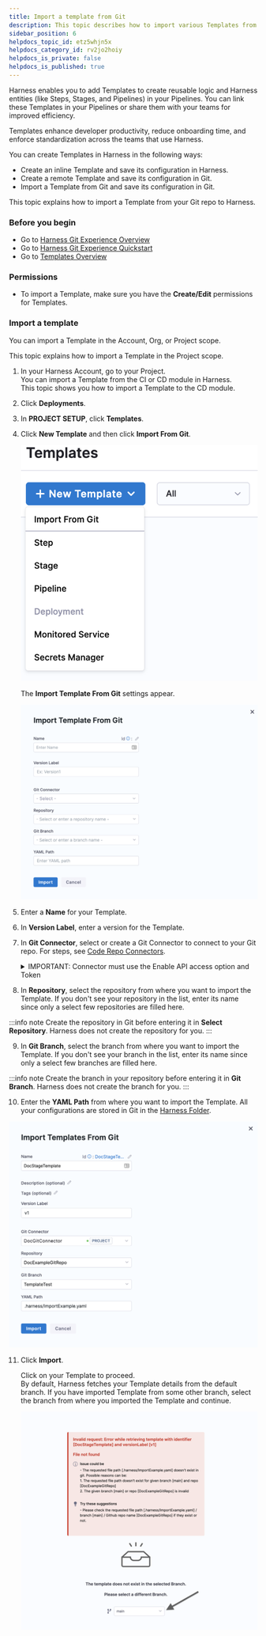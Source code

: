 ```yaml
---
title: Import a template from Git
description: This topic describes how to import various Templates from Git.
sidebar_position: 6
helpdocs_topic_id: etz5whjn5x
helpdocs_category_id: rv2jo2hoiy
helpdocs_is_private: false
helpdocs_is_published: true
---
```


Harness enables you to add Templates to create reusable logic and Harness entities (like Steps, Stages, and Pipelines) in your Pipelines. You can link these Templates in your Pipelines or share them with your teams for improved efficiency.

Templates enhance developer productivity, reduce onboarding time, and enforce standardization across the teams that use Harness.

You can create Templates in Harness in the following ways:

* Create an inline Template and save its configuration in Harness.
* Create a remote Template and save its configuration in Git.
* Import a Template from Git and save its configuration in Git.

This topic explains how to import a Template from your Git repo to Harness.

### Before you begin

* Go to [Harness Git Experience Overview](git-experience-overview.md)
* Go to [Harness Git Experience Quickstart​](configure-git-experience-for-harness-entities.md)
* Go to [Templates Overview](../13_Templates/template.md)

### Permissions

* To import a Template, make sure you have the **Create/Edit** permissions for Templates.

### Import a template

You can import a Template in the Account, Org, or Project scope.

This topic explains how to import a Template in the Project scope.

1. In your Harness Account, go to your Project.  
You can import a Template from the CI or CD module in Harness.  
This topic shows you how to import a Template to the CD module.
2. Click **Deployments**.
3. In **PROJECT SETUP**, click **Templates**.
4. Click **New Template** and then click **Import From Git**.
   
   ![](./static/import-a-template-from-git-23.png)
   
   The **Import Template From Git** settings appear.
   
   ![](./static/importtemplatefromgit.png)

5. Enter a **Name** for your Template.
6. In **Version Label**, enter a version for the Template.
7. In **Git Connector**, select or create a Git Connector to connect to your Git repo. For steps, see [Code Repo Connectors](https://harness.helpdocs.io/category/xyexvcc206-ref-source-repo-provider).
   
   <details>
   <summary>
   IMPORTANT: Connector must use the Enable API access option and Token

   </summary>
   Connector must use the Enable API access option and Token
   The Connector must use the **Enable API access** option and **Username and Token** authentication. Harness requires a token for API access. Generate the token in your account on the Git provider and add it to Harness as a Secret. Next, use the token in the credentials for the Git Connector.

   ![](./static/import-a-template-from-git-25.png)

   For GitHub, the token must have the following scopes:

   ![](./static/import-a-template-from-git-26.png)

   </details>



8. In **Repository**, select the repository from where you want to import the Template. If you don't see your repository in the list, enter its name since only a select few repositories are filled here.
   

:::info note
   Create the repository in Git before entering it in **Select Repository**. Harness does not create the repository for you.
:::

9.  In **Git Branch**, select the branch from where you want to import the Template. If you don't see your branch in the list, enter its name since only a select few branches are filled here.

:::info note
Create the branch in your repository before entering it in **Git Branch**. Harness does not create the branch for you.
:::


10. Enter the **YAML Path** from where you want to import the Template. All your configurations are stored in Git in the [Harness Folder](git-experience-overview.md#harness-folder).

   ![](./static/import-a-template-from-git-27.png)

11. Click **Import**.  

    Click on your Template to proceed.  
    By default, Harness fetches your Template details from the default branch. If you have imported Template from some other branch, select the branch from where you imported the Template and continue.
    
    ![](./static/import-a-template-from-git-28.png)

